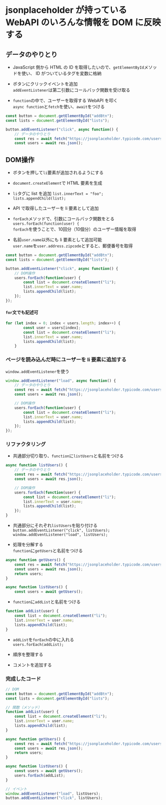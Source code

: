 # jsonplaceholder が持っている WebAPI のいろんな情報を DOM に反映する

## データのやりとり

* JavaScript 側から HTML の ID を取得したいので、`getElementById`メソッドを使い、 ID がついているタグを変数に格納

* ボタンにクリックイベントを追加  
`addEventListener`は第二引数にコールバック関数を受け取る

* `function`の中で、ユーザーを取得する WebAPI を叩く  
`async function`と`fetch`を使い、`await`をつける

```index.js
const button = document.getElementById("addBtn");
const lists = document.getElementById("lists");

button.addEventListener("click", async function() {
    // データのやりとり
    const res = await fetch("https://jsonplaceholder.typicode.com/users");
    const users = await res.json();
```

## DOM操作

* ボタンを押して`li`要素が追加されるようにする

* `document.createElement`で HTML 要素を生成

* `li`タグに list を追加
`list.innerText = "foo";`  
`lists.appendChild(list);`

* API で取得したユーザーを li 要素として追加

* `forEach`メソッドで、引数にコールバック関数をとる
`users.forEach(function(user) {`  
`forEach`を使うことで、10回分（10個分）のユーザー情報を取得

* 名前`user.name`以外にも li 要素として追加可能  
`user.name`を`user.address.zipcode`とすると、郵便番号を取得

```index.js
const button = document.getElementById("addBtn");
const lists = document.getElementById("lists");

button.addEventListener("click", async function() {
    // DOM操作
    users.forEach(function(user) {
        const list = document.createElement("li");
        list.innerText = user.name;
        lists.appendChild(list);
    });
});
```

#### `for`文でも記述可
```index.js
for (let index = 0; index < users.length; index++) {
        const user = users[index];
        const list = document.createElement("li");
        list.innerText = user.name;
        lists.appendChild(list);
    }
```

### ページを読み込んだ時にユーザーを li 要素に追加する

`window.addEventListener`を使う

```index.js
window.addEventListener("load", async function() {
    // データのやりとり
    const res = await fetch("https://jsonplaceholder.typicode.com/users")
    const users = await res.json();

    // DOM操作
    users.forEach(function(user) {
        const list = document.createElement("li");
        list.innerText = user.name;
        lists.appendChild(list);        
    });
});
```

### リファクタリング

* 共通部分切り取り、`function`に`listUsers`と名前をつける
```index.js
async function listUsers() {
    // データのやりとり
    const res = await fetch("https://jsonplaceholder.typicode.com/users")
    const users = await res.json();

    // DOM操作
    users.forEach(function(user) {
        const list = document.createElement("li");
        list.innerText = user.name;
        lists.appendChild(list);        
    });
}
```

* 共通部分にそれぞれ`listUsers`を貼り付ける  
```button.addEventListener("click", listUsers);```  
```window.addEventListener("load", listUsers);```

* 処理を分解する  
`function`に`getUsers`と名前をつける

```index.js
async function getUsers() {
    const res = await fetch("https://jsonplaceholder.typicode.com/users")
    const users = await res.json();
    return users;
}
```
```index.js
async function listUsers() {
    const users = await getUsers();
```


* `function`に`addList`と名前をつける
```index.js
function addList(user) {
    const list = document.createElement("li");
    list.innerText = user.name;
    lists.appendChild(list);        
}
```

* `addList`を`forEach`の中に入れる  
`users.forEach(addList);`

* 順序を整理する

* コメントを追加する

### 完成したコード
```index.js
// DOM
const button = document.getElementById("addBtn");
const lists = document.getElementById("lists");

// 関数（メソッド）
function addList(user) {
    const list = document.createElement("li");
    list.innerText = user.name;
    lists.appendChild(list);        
}

async function getUsers() {
    const res = await fetch("https://jsonplaceholder.typicode.com/users")
    const users = await res.json();
    return users;
}

async function listUsers() {
    const users = await getUsers();
    users.forEach(addList);
}

// イベント
window.addEventListener("load", listUsers);
button.addEventListener("click", listUsers);
```
